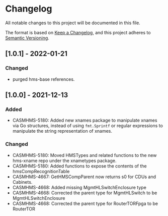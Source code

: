 # Changelog

All notable changes to this project will be documented in this file.

The format is based on [Keep a Changelog](https://keepachangelog.com/en/1.0.0/),
and this project adheres to [Semantic Versioning](https://semver.org/spec/v2.0.0.html).

## [1.0.1] - 2022-01-21

### Changed

- purged hms-base references.

## [1.0.0] - 2021-12-13

### Added

- CASMHMS-5180: Added new xnames package to manipulate xnames via Go structures, instead of using `fmt.Sprintf` or regular expressions to manipulate the string representation of xnames. 

### Changed

- CASMHMS-5180: Moved HMSTypes and related functions to the new hms-xname repo under the xnametypes package.
- CASMHMS-5180: Added functions to expose the contents of the hmsCompRecognitionTable
- CASMHMS-4667: GetHMSCompParent now returns s0 for CDUs and Cabinets.
- CASMHMS-4668: Added missing MgmtHLSwitchEnclosure type
- CASMHMS-4668: Corrected the parent type for MgmtHLSwitch to be MgmtHLSwitchEnclosure
- CASMHMS-4668: Corrected the parent type for RouterTORFpga to be RouterTOR

